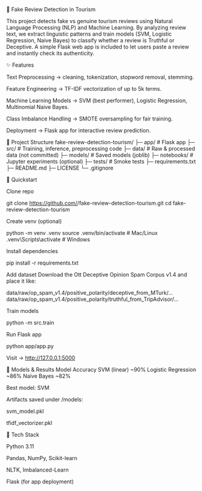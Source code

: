 🏨 Fake Review Detection in Tourism

This project detects fake vs genuine tourism reviews using Natural Language Processing (NLP) and Machine Learning.
By analyzing review text, we extract linguistic patterns and train models (SVM, Logistic Regression, Naive Bayes) to classify whether a review is Truthful or Deceptive.
A simple Flask web app is included to let users paste a review and instantly check its authenticity.

✨ Features

Text Preprocessing → cleaning, tokenization, stopword removal, stemming.

Feature Engineering → TF-IDF vectorization of up to 5k terms.

Machine Learning Models → SVM (best performer), Logistic Regression, Multinomial Naive Bayes.

Class Imbalance Handling → SMOTE oversampling for fair training.

Deployment → Flask app for interactive review prediction.

📂 Project Structure
fake-review-detection-tourism/
├─ app/                 # Flask app
├─ src/                 # Training, inference, preprocessing code
├─ data/                # Raw & processed data (not committed)
├─ models/              # Saved models (joblib)
├─ notebooks/           # Jupyter experiments (optional)
├─ tests/               # Smoke tests
├─ requirements.txt
├─ README.md
├─ LICENSE
└─ .gitignore

🚀 Quickstart

Clone repo

git clone https://github.com/<your-username>/fake-review-detection-tourism.git
cd fake-review-detection-tourism


Create venv (optional)

python -m venv .venv
source .venv/bin/activate   # Mac/Linux
.venv\Scripts\activate      # Windows


Install dependencies

pip install -r requirements.txt


Add dataset
Download the Ott Deceptive Opinion Spam Corpus v1.4 and place it like:

data/raw/op_spam_v1.4/positive_polarity/deceptive_from_MTurk/...
data/raw/op_spam_v1.4/positive_polarity/truthful_from_TripAdvisor/...


Train models

python -m src.train


Run Flask app

python app/app.py


Visit → http://127.0.0.1:5000

🧪 Models & Results
Model	Accuracy
SVM (linear)	~90%
Logistic Regression	~86%
Naive Bayes	~82%

Best model: SVM

Artifacts saved under /models:

svm_model.pkl

tfidf_vectorizer.pkl

🧰 Tech Stack

Python 3.11

Pandas, NumPy, Scikit-learn

NLTK, Imbalanced-Learn

Flask (for app deployment)

